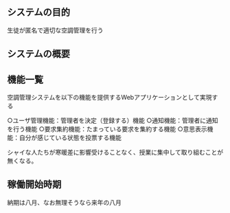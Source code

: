 

## システムの目的
生徒が匿名で適切な空調管理を行う

## システムの概要

## 機能一覧
空調管理システムを以下の機能を提供するWebアプリケーションとして実現する

○ユーザ管理機能：管理者を決定（登録する）機能
○通知機能：管理者に通知を行う機能
○要求集約機能：たまっている要求を集約する機能
○意思表示機能：自分が感じている状態を投票する機能

シャイな人たちが寒暖差に影響受けることなく、授業に集中して取り組むことが無くなる。

## 稼働開始時期
納期は八月、なお無理そうなら来年の八月
